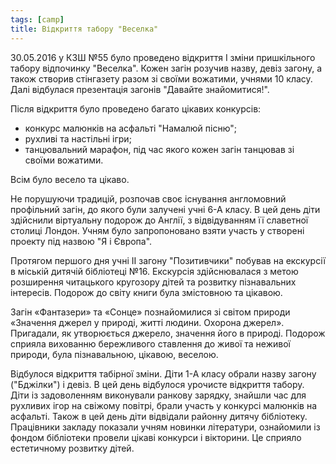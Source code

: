 ```yaml
---
tags: [camp]
title: Відкриття табору "Веселка"
---
```


30.05.2016 у КЗШ №55 було проведено відкриття І зміни пришкільного табору відпочинку "Веселка". Кожен загін розучив назву, девіз загону, а також створив стінгазету разом зі своїми вожатими, учнями 10 класу. Далі відбулася презентація загонів "Давайте знайомитися!".

Після відкриття було проведено багато цікавих конкурсів:

- конкурс малюнків на асфальті "Намалюй пісню";
- рухливі та настільні ігри;
- танцювальний марафон, під час якого кожен загін танцював зі своїми вожатими.

Всім було весело та цікаво.

Не порушуючи традицій, розпочав своє існування англомовний профільний загін, до якого були залучені учні 6-А класу. В цей день діти здійснили віртуальну подорож до Англії, з відвідуванням її славетної столиці Лондон. Учням було запропоновано взяти участь у створені проекту під назвою "Я і Європа".

<slideshow id="72157668713915492"></slideshow>

Протягом першого дня учні ІІ загону "Позитивчики" побував на екскурсії в міській дитячій бібліотеці №16. Екскурсія здійснювалася з метою розширення читацького кругозору дітей та розвитку пізнавальних інтересів. Подорож до світу книги була змістовною та цікавою.

<slideshow id="72157669129298535"></slideshow>

Загін «Фантазери» та «Сонце» познайомилися зі світом природи «Значення джерел у природі, житті людини. Охорона джерел». Пригадали, як утворюється джерело, значення його в природі. Подорож сприяла вихованню бережливого ставлення до живої та неживої природи, була пізнавальною, цікавою, веселою.

<slideshow id="72157668741085551"></slideshow>

Відбулося відкриття табірної зміни. Діти 1-А класу обрали назву загону ("Бджілки") і девіз. В цей день відбулося урочисте відкриття табору. Діти із задоволенням виконували ранкову зарядку, знайшли час для рухливих ігор на свіжому повітрі, брали участь у конкурсі малюнків на асфальті. Також в цей день діти відвідали районну дитячу бібліотеку. Працівники закладу показали учням новинки літератури, ознайомили із фондом бібліотеки провели цікаві конкурси і вікторини. Це сприяло естетичному розвитку дітей.

<slideshow id="72157669074548291"></slideshow>
